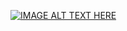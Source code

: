 [![IMAGE ALT TEXT HERE](https://img.youtube.com/vi/v=ECm_kh_VYR4.jpg)](https://www.youtube.com/watch?v=ECm_kh_VYR4)
